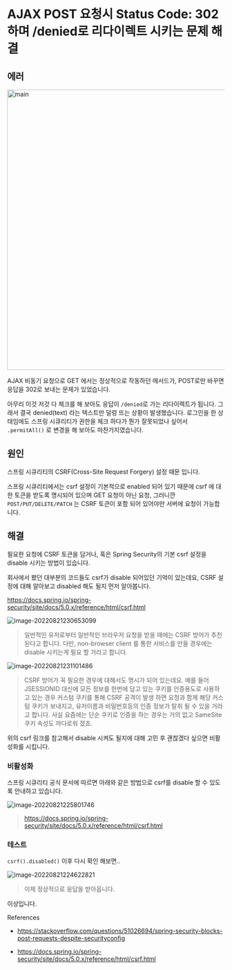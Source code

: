 # AJAX POST 요청시 Status Code: 302 하며 /denied로 리다이렉트 시키는 문제 해결

## 에러

<img src="https://raw.githubusercontent.com/Shane-Park/mdblog/main/devlife/todayError/20220821.assets/image-20220821221754692.png" width=750 height=650 alt=main>

AJAX 비동기 요청으로 GET 에서는 정상적으로 작동하던 메서드가, POST로만 바꾸면 응답을 302로 보내는 문제가 있었습니다.

아무리 이것 저것 다 체크를 해 보아도 응답이 `/denied`로 가는 리다이렉트가 됩니다. 그래서 결국 denied(text) 라는 텍스트만 덜렁 뜨는 상황이 발생했습니다. 로그인을 한 상태임에도 스프링 시큐리티가 권한을 체크 하다가 뭔가 잘못되었나 싶어서 `.permitAll()` 로 변경을 해 보아도 마찬가지였습니다.

## 원인

스프링 시큐리티의 CSRF(Cross-Site Request Forgery) 설정 때문 입니다.

스프링 시큐리티에서는 csrf 설정이 기본적으로 enabled 되어 있기 때문에 csrf 에 대한 토큰을 받도록 명시되어 있으며 GET 요청이 아닌 요청,  그러니깐  `POST/PUT/DELETE/PATCH` 는 CSRF 토큰이 포함 되어 있어야만 서버에 요청이 가능합니다.

## 해결

필요한 요청에 CSRF 토큰을 담거나, 혹은 Spring Security의 기본 csrf 설정을 disable 시키는 방법이 있습니다.

회사에서 봤던 대부분의 코드들도 csrf가 disable 되어있던 기억이 있는데요, CSRF 설정에 대해 알아보고 disabled 해도 될지 먼저 알아봅니다.

https://docs.spring.io/spring-security/site/docs/5.0.x/reference/html/csrf.html

![image-20220821230653099](https://raw.githubusercontent.com/Shane-Park/mdblog/main/devlife/todayError/20220821.assets/image-20220821230653099.png)

> 일반적인 유저로부터 일반적인 브라우저 요청을 받을 때에는 CSRF 방어가 추천된다고 합니다. 다만, non-browser client 를 통한 서비스를 만들 경우에는 disable 시키는게 필요 할 거라고 합니다.

![image-20220821231101486](https://raw.githubusercontent.com/Shane-Park/mdblog/main/devlife/todayError/20220821.assets/image-20220821231101486.png)

> CSRF 방어가 꼭 필요한 경우에 대해서도 명시가 되어 있는데요. 예를 들어 JSESSIONID 대신에 모든 정보를 한번에 담고 있는 쿠키를 인증용도로 사용하고 있는 경우 커스텀 쿠키를 통해 CSRF 공격이 발생 하면 요청과 함께 해당 커스텀 쿠키가 보내지고, 유저이름과 비밀번호등의 인증 정보가 탈취 될 수 있을 거라고 합니다. 사실 요즘에는 단순 쿠키로 인증을 하는 경우는 거의 없고 SameSite 쿠키 속성도 까다로워 졌죠.

위의 csrf 링크를 참고해서 disable 시켜도 될지에 대해 고민 후 괜찮겠다 싶으면 비활성화를 시킵니다.

### 비활성화

스프링 시큐리티 공식 문서에 따르면 아래와 같은 방법으로 csrf를 disable 할 수 있도록 안내하고 있습니다.

![image-20220821225801746](https://raw.githubusercontent.com/Shane-Park/mdblog/main/devlife/todayError/20220821.assets/image-20220821225801746.png)

> https://docs.spring.io/spring-security/site/docs/5.0.x/reference/html/csrf.html

### 테스트

`csrf().disabled()` 이후 다시 확인 해보면..

![image-20220821224622821](https://raw.githubusercontent.com/Shane-Park/mdblog/main/devlife/todayError/20220821.assets/image-20220821224622821.png)

> 이제 정상적으로 응답을 받아옵니다.

이상입니다.

References  

- https://stackoverflow.com/questions/51026694/spring-security-blocks-post-requests-despite-securityconfig

- https://docs.spring.io/spring-security/site/docs/5.0.x/reference/html/csrf.html